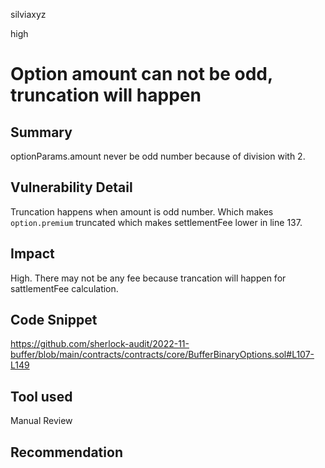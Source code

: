 silviaxyz

high

# Option amount can not be odd, truncation will happen

## Summary
optionParams.amount never be odd number because of division with 2.

## Vulnerability Detail
Truncation happens when amount is odd number. Which makes `option.premium` truncated which makes settlementFee lower in line 137.

## Impact
High. There may not be any fee because trancation will happen for sattlementFee calculation.

## Code Snippet

https://github.com/sherlock-audit/2022-11-buffer/blob/main/contracts/contracts/core/BufferBinaryOptions.sol#L107-L149


## Tool used

Manual Review

## Recommendation
